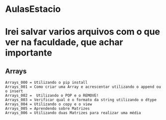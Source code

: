 # AulasEstacio
<h1>Irei salvar varios arquivos com o que ver na faculdade, que achar importante</h1>
<h2>Arrays</h2>

````
Arrays_000 = Utilizando o pip install 
Arrays_001 = Como criar uma Array e acrescentar utilizando o append ou o insert
Arrays_002 =  Utilizando o POP e o REMOVE!
Arrays_003 = Verificar qual é o formato da string utilizando o dtype
Arrays_004 = Utilizando o copy e o view
Arrays_005 = Aprendendo sobre Matrizes
Arrays_006 = Utilizando duas Matrizes para realizar uma média



